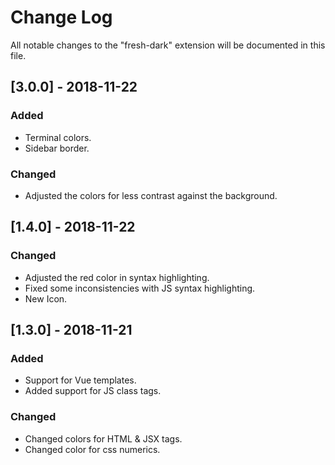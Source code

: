 # Change Log
All notable changes to the "fresh-dark" extension will be documented in this file.

## [3.0.0] - 2018-11-22
### Added
- Terminal colors.
- Sidebar border.

### Changed
- Adjusted the colors for less contrast against the background.

## [1.4.0] - 2018-11-22
### Changed
- Adjusted the red color in syntax highlighting.
- Fixed some inconsistencies with JS syntax highlighting.
- New Icon.

## [1.3.0] - 2018-11-21
### Added
- Support for Vue templates.
- Added support for JS class tags.

### Changed
- Changed colors for HTML & JSX tags.
- Changed color for css numerics.